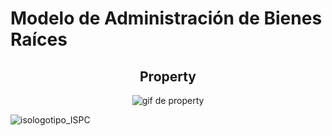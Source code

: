 # Modelo de Administración de Bienes Raíces

<h2 align="center">Property</h2>

<p align="center">
<img src="https://user-images.githubusercontent.com/95236196/200439073-b806cef5-1728-4d87-a816-98d8525380ee.gif" alt="gif de property"/>
</p>

![isologotipo_ISPC](https://user-images.githubusercontent.com/95236196/193440003-0dbe289b-01f5-4d98-934c-1b39cff81730.png)
